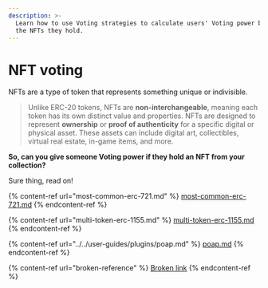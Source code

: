 ```yaml
---
description: >-
  Learn how to use Voting strategies to calculate users' Voting power based on
  the NFTs they hold.
---
```


# NFT voting

NFTs are a type of token that represents something unique or indivisible.&#x20;

> Unlike ERC-20 tokens, NFTs are **non-interchangeable**, meaning each token has its own distinct value and properties. NFTs are designed to represent **ownership** or **proof of authenticity** for a specific digital or physical asset. These assets can include digital art, collectibles, virtual real estate, in-game items, and more.

**So, can you give someone Voting power if they hold an NFT from your collection?**

Sure thing, read on!

{% content-ref url="most-common-erc-721.md" %}
[most-common-erc-721.md](most-common-erc-721.md)
{% endcontent-ref %}

{% content-ref url="multi-token-erc-1155.md" %}
[multi-token-erc-1155.md](multi-token-erc-1155.md)
{% endcontent-ref %}

{% content-ref url="../../user-guides/plugins/poap.md" %}
[poap.md](../../user-guides/plugins/poap.md)
{% endcontent-ref %}

{% content-ref url="broken-reference" %}
[Broken link](broken-reference)
{% endcontent-ref %}
